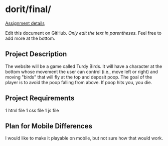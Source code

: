 # dorit/final/

[Assignment details](/homework/final)

Edit this document on GitHub. _Only edit the text in parentheses._ Feel free to add more at the bottom.

## Project Description

The website will be a game called Turdy Birds. It will have a character at the bottom whose movement the user can control (i.e., move left or right) and moving "birds" that will fly at the top and deposit poop. The goal of the player is to avoid the poop falling from above. 
If poop hits you, you die.

## Project Requirements

1 html file
1 css file
1 js file

## Plan for Mobile Differences

I would like to make it playable on mobile, but not sure how that would work. 
